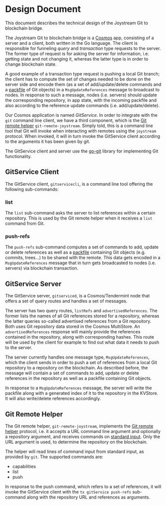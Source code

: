 # Design Document
This document describes the technical design of the Joystream Git to blockchain bridge.

The Joystream Git to blockchain bridge is a [Cosmos](https://github.com/cosmos/cosmos-sdk) app,
consisting of a server and a client, both written in the Go language. The client is
responsible for funneling _query_ and _transaction_ type requests to the server. The former type
of request is for asking the server for information, i.e. getting state and not changing it,
whereas the latter type is in order to change blockchain state.

A good example of a transaction type request is pushing a local Git branch; the client
has to compute the set of changes needed to be done on the server side and encode them
(as a set of add/update/delete commands and a
[packfile](https://git-scm.com/book/en/v2/Git-Internals-Packfiles) of Git objects) in
a `MsgUpdateReferences` message to broadcast to nodes. In response to such a message,
nodes (i.e. servers) should update the corresponding repository, in app state, with the
incoming packfile and also according to the reference update commands (i.e. add/update/delete).

Our Cosmos application is named _GitService_. In order to integrate with the `git` command line
client, we have a third component, which is the
[Git remote helper](https://git-scm.com/docs/git-remote-helpers) `git-remote-joystream`. Simply
told, this is a command line tool that Git will invoke when interacting with remotes using
the `joystream` protocol. When invoked, it will in turn invoke the GitService client
according to the arguments it has been given by git.

The GitService client and server use the [go-git](https://github.com/src-d/go-git/) library
for implementing Git functionality.

## GitService Client
The GitService client, `gitservicecli`, is a command line tool offering the following sub-commands:

### list
The `list` sub-command asks the server to list references within a certain repository. This
is used by the Git remote helper when it receives a `list` command from Git.

### push-refs
The `push-refs` sub-command computes a set of commands to add, update or delete references as well
as a [packfile](https://git-scm.com/book/en/v2/Git-Internals-Packfiles) containing Git objects
(e.g. commits, trees...) to be shared with the remote. This data gets encoded in a
`MsgUpdateReferences` message that in turn gets broadcasted to nodes (i.e. servers) via
blockchain transaction.

## GitService Server
The GitService server, `gitserviced`, is a Cosmos/Tendermint node that offers a set of query routes
and handles a set of messages.

The server has two query routes, `listRefs` and `advertisedReferences`. The former lists
the names of all Git references stored for a repository, whereas the latter queries so-called
advertised references from a Git repository. Both uses Git repository data stored in the
Cosmos MultiStore. An `advertisedReferences` response will mainly provide the references
contained in the repository, along with corresponding hashes. This route will be used
by the client for example to find out what data it needs to push to the server.

The server currently handles one message type, `MsgUpdateReferences`, which the client sends
in order to push a set of references from a local Git repository to a repository on the blockchain.
As described before, the message will contain a set of commands to add, update or delete
references in the repository as well as a packfile containing Git objects.

In response to a `MsgUpdateReferences` message, the server will write the packfile along with
a generated index of it to the repository in the KVStore. It will also write/delete references
accordingly.

## Git Remote Helper
The Git remote helper, `git-remote-joystream`, implements the
[Git remote helper](https://git-scm.com/docs/git-remote-helpers) protocol, i.e. it accepts
a URL command line argument and optionally a repository argument, and receives commands on
[standard input](https://en.wikipedia.org/wiki/Standard_streams#Standard_input_(stdin)).
Only the URL argument is used, to determine the repository on the blockchain.

The helper will read lines of command input from standard input, as provided by `git`.
The supported commands are:

* capabilities
* list
* push

In response to the push command, which refers to a set of references, it will invoke the
GitService client with the `tx gitService push-refs` sub-command along with the repository
URL and references as arguments.
